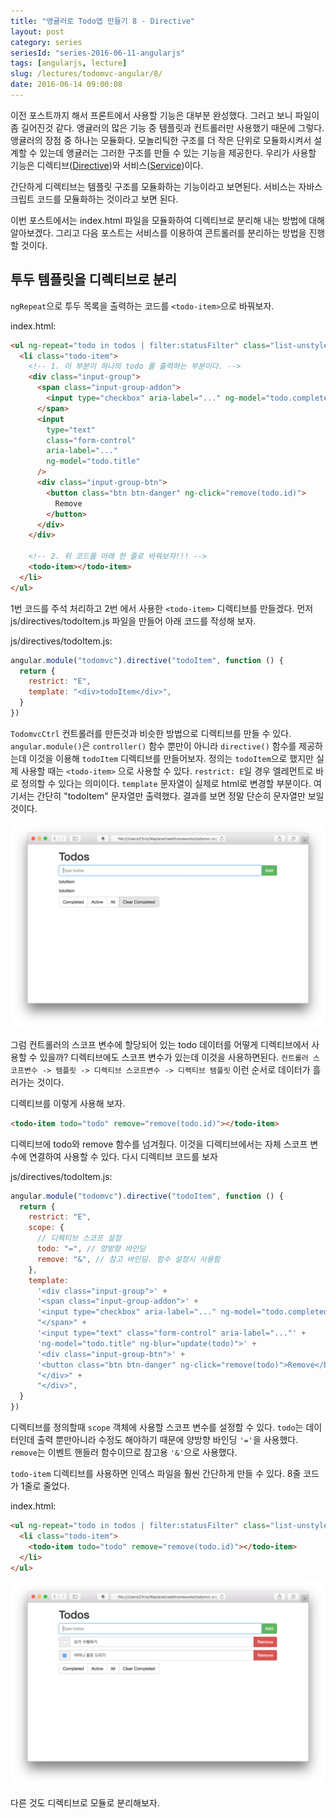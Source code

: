 ```yaml
---
title: "앵귤러로 Todo앱 만들기 8 - Directive"
layout: post
category: series
seriesId: "series-2016-06-11-angularjs"
tags: [angularjs, lecture]
slug: /lectures/todomvc-angular/8/
date: 2016-06-14 09:00:08
---
```


이전 포스트까지 해서 프론트에서 사용할 기능은 대부분 완성했다.
그러고 보니 파일이 좀 길어진것 같다.
앵귤러의 많은 기능 중 템플릿과 컨트롤러만 사용했기 때문에 그렇다.
앵귤러의 장점 중 하나는 모듈화다.
모놀리틱한 구조를 더 작은 단위로 모듈화시켜서 설계할 수 있는데 앵귤러는 그러한 구조를 만들 수 있는 기능을 제공한다.
우리가 사용할 기능은 디렉티브([Directive](https://docs.angularjs.org/guide/directive))와 서비스([Service](https://docs.angularjs.org/guide/services))이다.

간단하게 디렉티브는 템플릿 구조를 모듈화하는 기능이라고 보면된다.
서비스는 자바스크립트 코드를 모듈화하는 것이라고 보면 된다.

이번 포스트에서는 index.html 파일을 모듈화하여 디렉티브로 분리해 내는 방법에 대해 알아보겠다.
그리고 다음 포스트는 서비스를 이용하여 콘트롤러를 분리하는 방법을 진행할 것이다.

## 투두 템플릿을 디렉티브로 분리

`ngRepeat`으로 투두 목록을 출력하는 코드를 `<todo-item>`으로 바꿔보자.

index.html:

```html
<ul ng-repeat="todo in todos | filter:statusFilter" class="list-unstyled">
  <li class="todo-item">
    <!-- 1. 이 부분이 하나의 todo 를 출력하는 부분이다. -->
    <div class="input-group">
      <span class="input-group-addon">
        <input type="checkbox" aria-label="..." ng-model="todo.completed" />
      </span>
      <input
        type="text"
        class="form-control"
        aria-label="..."
        ng-model="todo.title"
      />
      <div class="input-group-btn">
        <button class="btn btn-danger" ng-click="remove(todo.id)">
          Remove
        </button>
      </div>
    </div>

    <!-- 2. 위 코드를 아래 한 줄로 바꿔보자!!! -->
    <todo-item></todo-item>
  </li>
</ul>
```

1번 코드를 주석 처리하고 2번 에서 사용한 `<todo-item>` 디렉티브를 만들겠다.
먼저 js/directives/todoItem.js 파일을 만들어 아래 코드를 작성해 보자.

js/directives/todoItem.js:

```javascript
angular.module("todomvc").directive("todoItem", function () {
  return {
    restrict: "E",
    template: "<div>todoItem</div>",
  }
})
```

`TodomvcCtrl` 컨트롤러를 만든것과 비슷한 방법으로 디렉티브를 만들 수 있다.
`angular.module()`은 `controller()` 함수 뿐만이 아니라 `directive()` 함수를 제공하는데 이것을 이용해 `todoItem` 디렉티브를 만들어보자.
정의는 `todoItem`으로 했지만 실제 사용할 때는 `<todo-item>` 으로 사용할 수 있다.
`restrict: E`일 경우 엘레먼트로 바로 정의할 수 있다는 의미이다.
`template` 문자열이 실제로 html로 변경할 부분이다.
여기서는 간단히 "todoItem" 문자열만 출력했다.
결과를 보면 정말 단순히 문자열만 보일 것이다.

![](/assets/imgs/2016/lecture-todomvc-angular-2-result11.png)

그럼 컨트롤러의 스코프 변수에 할당되어 있는 todo 데이터를 어떻게 디렉티브에서 사용할 수 있을까?
디렉티브에도 스코프 변수가 있는데 이것을 사용하면된다.
`컨트롤러 스코프변수 -> 템플릿 -> 디렉티브 스코프변수 -> 디렉티브 템플릿`
이런 순서로 데이터가 흘러가는 것이다.

디렉티브를 이렇게 사용해 보자.

```html
<todo-item todo="todo" remove="remove(todo.id)"></todo-item>
```

디렉티브에 todo와 remove 함수를 넘겨줬다.
이것을 디렉티브에서는 자체 스코프 변수에 연결하여 사용할 수 있다.
다시 디렉티브 코드를 보자

js/directives/todoItem.js:

```javascript
angular.module("todomvc").directive("todoItem", function () {
  return {
    restrict: "E",
    scope: {
      // 디렉티브 스코프 설정
      todo: "=", // 양방향 바인딩
      remove: "&", // 참고 바인딩. 함수 설정시 사용함
    },
    template:
      '<div class="input-group">' +
      '<span class="input-group-addon">' +
      '<input type="checkbox" aria-label="..." ng-model="todo.completed" ng-click="update(todo)">' +
      "</span>" +
      '<input type="text" class="form-control" aria-label="..."' +
      'ng-model="todo.title" ng-blur="update(todo)">' +
      '<div class="input-group-btn">' +
      '<button class="btn btn-danger" ng-click="remove(todo)">Remove</button>' +
      "</div>" +
      "</div>",
  }
})
```

디렉티브를 정의할때 `scope` 객체에 사용할 스코프 변수를 설정할 수 있다.
`todo`는 데이터인데 출력 뿐만아니라 수정도 해야하기 때문에 양방향 바인딩 `'='`을 사용했다.
`remove`는 이벤트 핸들러 함수이므로 참고용 `'&'`으로 사용했다.

`todo-item` 디렉티브를 사용하면 인덱스 파일을 훨씬 간단하게 만들 수 있다.
8줄 코드가 1줄로 줄었다.

index.html:

```html
<ul ng-repeat="todo in todos | filter:statusFilter" class="list-unstyled">
  <li class="todo-item">
    <todo-item todo="todo" remove="remove(todo.id)"></todo-item>
  </li>
</ul>
```

![](/assets/imgs/2016/lecture-todomvc-angular-2-result12.png)

다른 것도 디렉티브로 모듈로 분리해보자.
